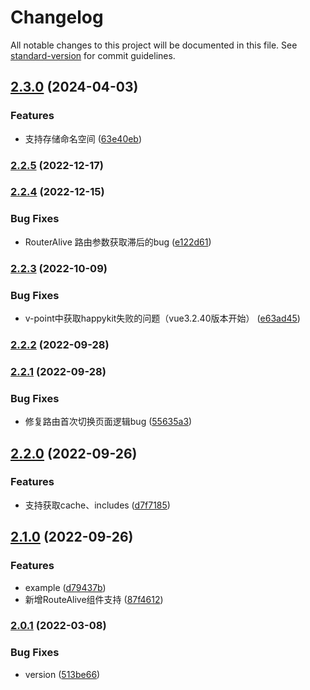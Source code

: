 # Changelog

All notable changes to this project will be documented in this file. See [standard-version](https://github.com/conventional-changelog/standard-version) for commit guidelines.

## [2.3.0](https://github.com/pumelotea/happykit-next/compare/v2.2.5...v2.3.0) (2024-04-03)


### Features

* 支持存储命名空间 ([63e40eb](https://github.com/pumelotea/happykit-next/commit/63e40eb6dd2e53ceba7f1deb52ee24f459184bc3))

### [2.2.5](https://github.com/pumelotea/happykit-next/compare/v2.2.4...v2.2.5) (2022-12-17)

### [2.2.4](https://github.com/pumelotea/happykit-next/compare/v2.2.3...v2.2.4) (2022-12-15)


### Bug Fixes

* RouterAlive 路由参数获取滞后的bug ([e122d61](https://github.com/pumelotea/happykit-next/commit/e122d6171925a0681721ce00f30144031fa49e3d))

### [2.2.3](https://github.com/pumelotea/happykit-next/compare/v2.2.2...v2.2.3) (2022-10-09)


### Bug Fixes

* v-point中获取happykit失败的问题（vue3.2.40版本开始） ([e63ad45](https://github.com/pumelotea/happykit-next/commit/e63ad452e1014ac18446d0a350880a2361f551bb))

### [2.2.2](https://github.com/pumelotea/happykit-next/compare/v2.2.1...v2.2.2) (2022-09-28)

### [2.2.1](https://github.com/pumelotea/happykit-next/compare/v2.2.0...v2.2.1) (2022-09-28)


### Bug Fixes

* 修复路由首次切换页面逻辑bug ([55635a3](https://github.com/pumelotea/happykit-next/commit/55635a3e77dc2efdab866f3aaadc700932652f73))

## [2.2.0](https://github.com/pumelotea/happykit-next/compare/v2.1.0...v2.2.0) (2022-09-26)


### Features

* 支持获取cache、includes ([d7f7185](https://github.com/pumelotea/happykit-next/commit/d7f7185e613b0865a0b3c2c52af60dcebac7cdd8))

## [2.1.0](https://github.com/pumelotea/happykit-next/compare/v2.0.1...v2.1.0) (2022-09-26)


### Features

* example ([d79437b](https://github.com/pumelotea/happykit-next/commit/d79437b0bd45967ec03bf1931bb54436a33e0911))
* 新增RouteAlive组件支持 ([87f4612](https://github.com/pumelotea/happykit-next/commit/87f46124a36f563f47088a7267f57929631dacb5))

### [2.0.1](https://github.com/pumelotea/happykit-next/compare/v2.0.0-beta.0...v2.0.1) (2022-03-08)


### Bug Fixes

* version ([513be66](https://github.com/pumelotea/happykit-next/commit/513be66baef5e5b4fa1a6403cfcb77a82e9c8041))
